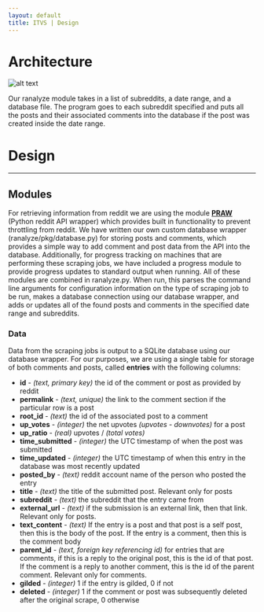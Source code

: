 ```yaml
---
layout: default
title: ITVS | Design
---
```


# Architecture

![alt text](index/arch_diagram.png "design diagram")

Our ranalyze module takes in a list of subreddits, a date range, and a database file. The program goes to each subreddit specified and puts all the posts and their associated comments into the database if the post was created inside the date range. 

# Design

***

## Modules

For retrieving information from reddit we are using the module **[PRAW](https://praw.readthedocs.io/en/stable/)** (Python reddit API wrapper) which provides built in functionality to prevent throttling from reddit. 
We have written our own custom database wrapper (ranalyze/pkg/database.py) for storing posts and comments, which provides a simple way to add comment and post data from the API into the database. 
Additionally, for progress tracking on machines that are performing these scraping jobs, we have included a progress module to provide progress updates to standard output when running. 
All of these modules are combined in ranalyze.py. When run, this parses the command line arguments for configuration information on the type of scraping job to be run, makes a database connection using our database wrapper, and adds or updates all of the found posts and comments in the specified date range and subreddits. 
    

### Data

Data from the scraping jobs is output to a SQLite database using our database wrapper. 
For our purposes, we are using a single table for storage of both comments and posts, called **entries** with the following columns: 

 - **id** - *(text, primary key)* the id of the comment or post as provided by reddit 
 - **permalink** - *(text, unique)* the link to the comment section if the particular row is a post
 - **root_id** - *(text)* the id of the associated post to a comment
 - **up_votes** - *(integer)* the net upvotes *(upvotes - downvotes)* for a post
 - **up_ratio** - *(real)* upvotes / *(total votes)*
 - **time_submitted** - *(integer)* the UTC timestamp of when the post was submitted
 - **time_updated** - *(integer)* the UTC timestamp of when this entry in the database was most recently updated
 - **posted_by** - *(text)* reddit account name of the person who posted the entry 
 - **title** - *(text)* the title of the submitted post. Relevant only for posts 
 - **subreddit** - *(text)* the subreddit that the entry came from
 - **external_url** - *(text)* if the submission is an external link, then that link. Relevant only for posts. 
 - **text_content** - *(text)* If the entry is a post and that post is a self post, then this is the body of the post. If the entry is a comment, then this is the comment body
 - **parent_id** - *(text, foreign key referencing id)* for entries that are comments, if this is a reply to the original post, this is the id of that post. If the comment is a reply to another comment, this is the id of the parent comment. Relevant only for comments. 
 - **gilded** - *(integer)* 1 if the entry is gilded, 0 if not
 - **deleted** - *(integer)* 1 if the comment or post was subsequently deleted after the original scrape, 0 otherwise 